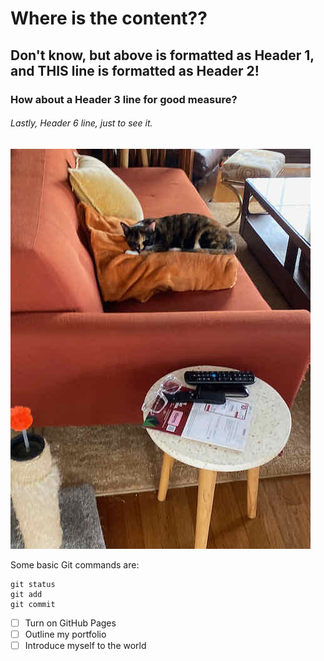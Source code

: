 # Where is the content??
## Don't know, but above is formatted as Header 1, and THIS line is formatted as Header 2!
### How about a Header 3 line for good measure?
###### Lastly, Header 6 line, just to see it.
![H2O GO!!](/yeeowl.jpeg)

Some basic Git commands are:
```
git status
git add
git commit
```

- [ ] Turn on GitHub Pages
- [ ] Outline my portfolio
- [ ] Introduce myself to the world
